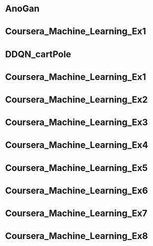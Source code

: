 # AnoGan
# Coursera_Machine_Learning_Ex1
# DDQN_cartPole
# Coursera_Machine_Learning_Ex1
# Coursera_Machine_Learning_Ex2
# Coursera_Machine_Learning_Ex3
# Coursera_Machine_Learning_Ex4
# Coursera_Machine_Learning_Ex5
# Coursera_Machine_Learning_Ex6
# Coursera_Machine_Learning_Ex7
# Coursera_Machine_Learning_Ex8
